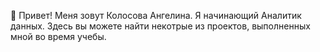  👋 Привет! Меня зовут Колосова Ангелина.
Я начинающий Аналитик данных. Здесь вы можете найти некотрые из проектов, выполненных мной во время учебы.
